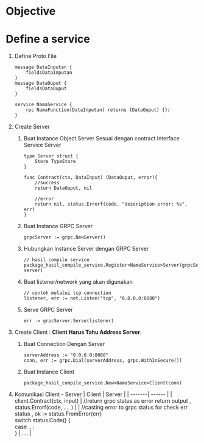 # Objective <br />
# Define a service
1. Define Proto File
   ```
   message DataInputan {
       fieldsDataInputan
   }
   message DataOuput {
       fieldsDataOuput
   }

   service NamaService {
       rpc NamaFunction(DataInputan) returns (DataOuput) {};
   }
   ```

2. Create Server 
   1. Buat Instance Object Server Sesuai dengan contract Interface Service Server
        ```
        type Server struct {
            Store TypeStore
        }

        func Contract(ctx, DataInput) (DataOuput, error){
            //success
            return DataOuput, nil

            //error
            return nil, status.Errorf(code, "description error: %s", err)
        }
        ```
   2. Buat Instance GRPC Server
      ```
      grpcServer := grpc.NewServer()
      ``` 
   3. Hubungkan Instance Server dengan GRPC Server
      ```
      // hasil compile service
      package_hasil_compile_service.Register<NamaService>Server(grpcServer, server)
      ``` 
   4. Buat listener/network yang akan digunakan
      ```
      // contoh melalui tcp connection
      listener, err := net.Listen("tcp", "0.0.0.0:8080")
      ``` 
   5. Serve GRPC Server
      ```
      err := grpcServer.Serve(listener)
      ``` 
    
3. Create Client : **Client Harus Tahu Address Server**.
   1. Buat Connection Dengan Server
      ```
      serverAddress := "0.0.0.0:8080"
      conn, err := grpc.Dial(serverAddress, grpc.WithInSecure())
      ``` 
   2. Buat Instance Client
      ```
      package_hasil_compile_service.New<NamaService>Client(conn)
      ``` 

4. Komunikasi Client - Server
   | Client | Server |
   | -------| ------ |
   | client.Contract(ctx, input) |  //return grpc status as error return output , status.Errorf(code, .... ) |
   | //casting error to grpc status for check err <br /> status , ok := status.FromError(err) <br />
   switch status.Code() { <br /> case .. : <br /> } | .... |
